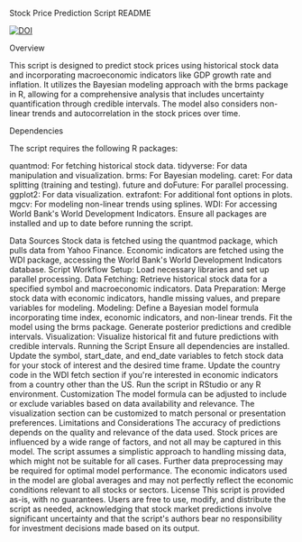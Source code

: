 Stock Price Prediction Script README

<a href="https://zenodo.org/doi/10.5281/zenodo.10750026"><img src="https://zenodo.org/badge/766041584.svg" alt="DOI"></a>


Overview

This script is designed to predict stock prices using historical stock data and incorporating macroeconomic indicators like GDP growth rate and inflation. It utilizes the Bayesian modeling approach with the brms package in R, allowing for a comprehensive analysis that includes uncertainty quantification through credible intervals. The model also considers non-linear trends and autocorrelation in the stock prices over time.

Dependencies

The script requires the following R packages:

quantmod: For fetching historical stock data.
tidyverse: For data manipulation and visualization.
brms: For Bayesian modeling.
caret: For data splitting (training and testing).
future and doFuture: For parallel processing.
ggplot2: For data visualization.
extrafont: For additional font options in plots.
mgcv: For modeling non-linear trends using splines.
WDI: For accessing World Bank's World Development Indicators.
Ensure all packages are installed and up to date before running the script.

Data Sources
Stock data is fetched using the quantmod package, which pulls data from Yahoo Finance.
Economic indicators are fetched using the WDI package, accessing the World Bank's World Development Indicators database.
Script Workflow
Setup: Load necessary libraries and set up parallel processing.
Data Fetching: Retrieve historical stock data for a specified symbol and macroeconomic indicators.
Data Preparation: Merge stock data with economic indicators, handle missing values, and prepare variables for modeling.
Modeling:
Define a Bayesian model formula incorporating time index, economic indicators, and non-linear trends.
Fit the model using the brms package.
Generate posterior predictions and credible intervals.
Visualization:
Visualize historical fit and future predictions with credible intervals.
Running the Script
Ensure all dependencies are installed.
Update the symbol, start_date, and end_date variables to fetch stock data for your stock of interest and the desired time frame.
Update the country code in the WDI fetch section if you're interested in economic indicators from a country other than the US.
Run the script in RStudio or any R environment.
Customization
The model formula can be adjusted to include or exclude variables based on data availability and relevance.
The visualization section can be customized to match personal or presentation preferences.
Limitations and Considerations
The accuracy of predictions depends on the quality and relevance of the data used. Stock prices are influenced by a wide range of factors, and not all may be captured in this model.
The script assumes a simplistic approach to handling missing data, which might not be suitable for all cases. Further data preprocessing may be required for optimal model performance.
The economic indicators used in the model are global averages and may not perfectly reflect the economic conditions relevant to all stocks or sectors.
License
This script is provided as-is, with no guarantees. Users are free to use, modify, and distribute the script as needed, acknowledging that stock market predictions involve significant uncertainty and that the script's authors bear no responsibility for investment decisions made based on its output.




